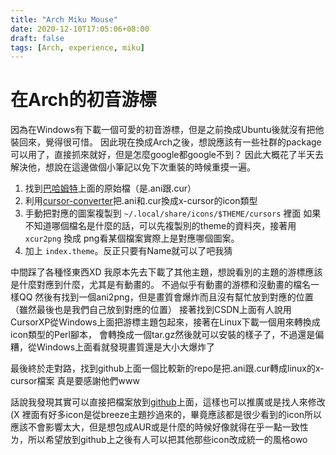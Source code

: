 ```yaml
---
title: "Arch Miku Mouse"
date: 2020-12-10T17:05:06+08:00
draft: false
tags: [Arch, experience, miku]
---
```


# 在Arch的初音游標
因為在Windows有下載一個可愛的初音游標，但是之前換成Ubuntu後就沒有把他裝回來，覺得很可惜。
因此現在換成Arch之後，想說應該有一些社群的package可以用了，直接抓來就好，但是怎麼google都google不到？
因此大概花了半天去解決他，想說在這邊做個小筆記以免下次重裝的時候重摸一遍。

1. 找到[巴哈姆特](https://home.gamer.com.tw/creationDetail.php?sn=1760192)上面的原始檔（是.ani跟.cur）
2. 利用[cursor-converter](https://github.com/paddygord/cursor-converter)把.ani和.cur換成x-cursor的icon類型
3. 手動把對應的圖案複製到 `~/.local/share/icons/$THEME/cursors` 裡面
   如果不知道哪個檔名是什麼的話，可以先複製別的theme的資料夾，接著用 `xcur2png` 換成 png看某個檔案實際上是對應哪個圖案。
4. 加上 `index.theme`。反正只要有Name就可以了吧我猜

中間踩了各種怪東西XD
我原本先去下載了其他主題，想說看別的主題的游標應該是什麼對應到什麼，尤其是有動畫的。
不過似乎有動畫的游標和沒動畫的檔名一樣QQ
然後有找到一個ani2png，但是畫質會爆炸而且沒有幫忙放到對應的位置（雖然最後也是我們自己放到對應的位置）
接著找到CSDN上面有人說用CursorXP從Windows上面把游標主題包起來，接著在Linux下載一個用來轉換成icon類型的Perl腳本，
會轉換成一個tar.gz然後就可以安裝的樣子了，不過還是偏糟，從Windows上面看就發現畫質還是大小大爆炸了

最後終於走對路，找到github上面一個比較新的repo是把.ani跟.cur轉成linux的x-cursor檔案
真是要感謝他們www

話說我發現其實可以直接把檔案放到[github](https://github.com/OmeletWithoutEgg/miku-cursor-theme)上面，這樣也可以推廣或是找人來修改(X
裡面有好多icon是從breeze主題抄過來的，畢竟應該都是很少看到的icon所以應該不會影響太大，但是想包成AUR或是什麼的時候好像就得在乎一點一致性ㄌ，所以希望放到github上之後有人可以把其他那些icon改成統一的風格owo
